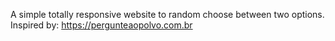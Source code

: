 A simple totally responsive website to random choose between two options. Inspired by: https://pergunteaopolvo.com.br

